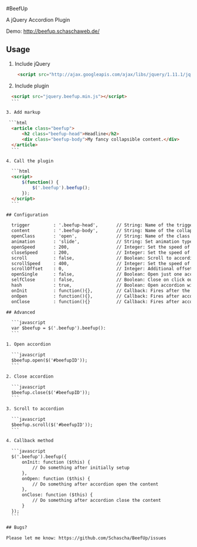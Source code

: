 #BeefUp

A jQuery Accordion Plugin

Demo: http://beefup.schaschaweb.de/

## Usage

1. Include jQuery

   ```html
    <script src="http://ajax.googleapis.com/ajax/libs/jquery/1.11.1/jquery.min.js"></script>
    ```

2. Include plugin
  
  ```html
    <script src="jquery.beefup.min.js"></script>
    ```

3. Add markup
 
   ```html
    <article class="beefup">
        <h2 class="beefup-head">Headline</h2>
        <div class="beefup-body">My fancy collapsible content.</div>
    </article>
    ```

4. Call the plugin

    ```html
    <script>
        $(function() {
            $('.beefup').beefup();
        });
    </script>
    ```

## Configuration

    trigger			: '.beefup-head',       // String: Name of the trigger element
    content			: '.beefup-body',       // String: Name of the collapsible content
    openClass		: 'open',				// String: Name of the class which shows if a accordion is triggered or not
    animation		: 'slide',				// String: Set animation type, "slide" or "fade"
    openSpeed		: 200,					// Integer: Set the speed of the open animation
    closeSpeed		: 200,					// Integer: Set the speed of the close animation
    scroll			: false,				// Boolean: Scroll to accordion
    scrollSpeed     : 400,					// Integer: Set the speed of the scroll feature
    scrollOffset	: 0,					// Integer: Additional offset to accordion position
    openSingle		: false,				// Boolean: Open just one accordion at once
    selfClose       : false,                // Boolean: Close on click outside
    hash            : true,                 // Boolean: Open accordion with id on hash change
    onInit			: function(){},			// Callback: Fires after the accordions initially setup
    onOpen			: function(){},			// Callback: Fires after accordion opens content
    onClose			: function(){}			// Callback: Fires after accordion close content

## Advanced

    ```javascript
    var $beefup = $('.beefup').beefup():
    ```

1. Open accordion

    ```javascript
    $beefup.open($('#beefupID'));
    ```

2. Close accordion
    
    ```javascript    
    $beefup.close($('#beefupID'));
    ```

3. Scroll to accordion

    ```javascript
    $beefup.scroll($('#beefupID'));
    ```

4. Callback method

    ```javascript
    $('.beefup').beefup({
        onInit: function ($this) {
            // Do something after initially setup
        },
        onOpen: function ($this) {
            // Do something after accordion open the content
        },
        onClose: function ($this) {
            // Do something after accordion close the content
        }
    });
    ```

## Bugs?

Please let me know: https://github.com/Schascha/BeefUp/issues
